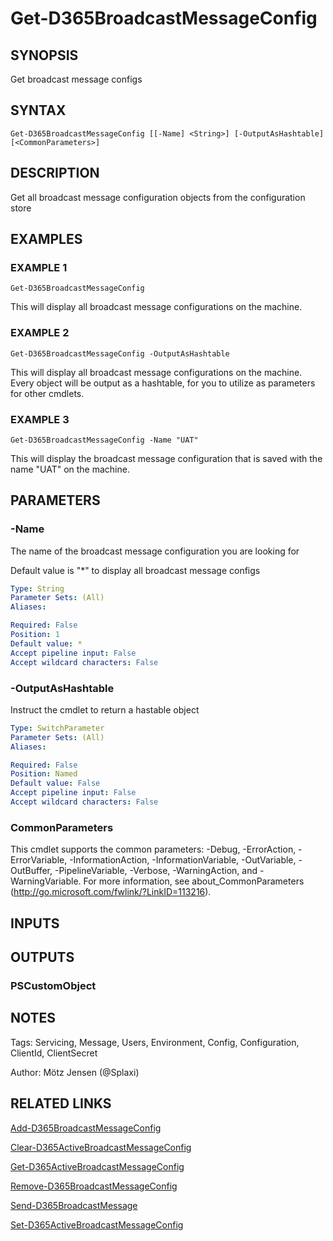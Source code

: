 ﻿---
external help file: d365fo.tools-help.xml
Module Name: d365fo.tools
online version:
schema: 2.0.0
---

# Get-D365BroadcastMessageConfig

## SYNOPSIS
Get broadcast message configs

## SYNTAX

```
Get-D365BroadcastMessageConfig [[-Name] <String>] [-OutputAsHashtable] [<CommonParameters>]
```

## DESCRIPTION
Get all broadcast message configuration objects from the configuration store

## EXAMPLES

### EXAMPLE 1
```
Get-D365BroadcastMessageConfig
```

This will display all broadcast message configurations on the machine.

### EXAMPLE 2
```
Get-D365BroadcastMessageConfig -OutputAsHashtable
```

This will display all broadcast message configurations on the machine.
Every object will be output as a hashtable, for you to utilize as parameters for other cmdlets.

### EXAMPLE 3
```
Get-D365BroadcastMessageConfig -Name "UAT"
```

This will display the broadcast message configuration that is saved with the name "UAT" on the machine.

## PARAMETERS

### -Name
The name of the broadcast message configuration you are looking for

Default value is "*" to display all broadcast message configs

```yaml
Type: String
Parameter Sets: (All)
Aliases:

Required: False
Position: 1
Default value: *
Accept pipeline input: False
Accept wildcard characters: False
```

### -OutputAsHashtable
Instruct the cmdlet to return a hastable object

```yaml
Type: SwitchParameter
Parameter Sets: (All)
Aliases:

Required: False
Position: Named
Default value: False
Accept pipeline input: False
Accept wildcard characters: False
```

### CommonParameters
This cmdlet supports the common parameters: -Debug, -ErrorAction, -ErrorVariable, -InformationAction, -InformationVariable, -OutVariable, -OutBuffer, -PipelineVariable, -Verbose, -WarningAction, and -WarningVariable.
For more information, see about_CommonParameters (http://go.microsoft.com/fwlink/?LinkID=113216).

## INPUTS

## OUTPUTS

### PSCustomObject
## NOTES
Tags: Servicing, Message, Users, Environment, Config, Configuration, ClientId, ClientSecret

Author: Mötz Jensen (@Splaxi)

## RELATED LINKS

[Add-D365BroadcastMessageConfig]()

[Clear-D365ActiveBroadcastMessageConfig]()

[Get-D365ActiveBroadcastMessageConfig]()

[Remove-D365BroadcastMessageConfig]()

[Send-D365BroadcastMessage]()

[Set-D365ActiveBroadcastMessageConfig]()

